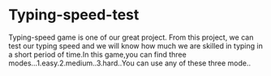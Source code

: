 # Typing-speed-test
Typing-speed game is one of our great project. From this project, we can test our typing speed and we will know how much we are skilled in typing in a short period of time.In this game,you can find three modes...1.easy.2.medium..3.hard..You can use any of these three mode..
